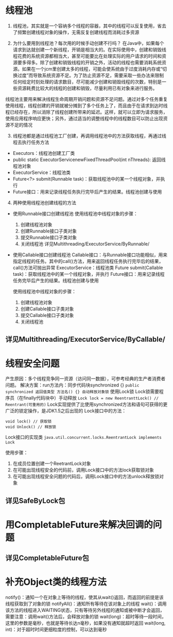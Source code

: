 # 线程池
1. 线程池，其实就是一个容纳多个线程的容器，其中的线程可以反复使用，省去了频繁创建线程对象的操作，无需反复创建线程而消耗过多资源

2. 为什么要用到线程池？每次用的时候手动创建不行吗？
在Java中，如果每个请求到达就创建一个新线程，开销是相当大的。在实际使用中，创建和销毁线程花费的系统资源都相当大，甚至可能要比在处理实际的用户请求的时间和资源要多得多。除了创建和销毁线程的开销之外，活动的线程也需要消耗系统资源。如果在一个jcm里创建太多的线程，可能会使系统由于过度消耗内存或“切换过度”而导致系统资源不足。为了防止资源不足，需要采取一些办法来限制任何给定时刻处理的请求数目，尽可能减少创建和销毁线程的次数，特别是一些资源耗费比较大的线程的创建和销毁，尽量利用已有对象来进行服务。

线程池主要用来解决线程生命周期开销问题和资源不足问题。通过对多个任务重复使用线程，线程创建的开销就被分摊到了多个任务上了，而且由于在请求到达时线程已经存在，所以消除了线程创建所带来的延迟。这样，就可以立即为请求服务，使用应用程序响应更快；另外，通过适当的调整线程中的线程数目可以防止出现资源不足的情况 

3. 线程池都是通过线程池工厂创建，再调用线程池中的方法获取线程，再通过线程去执行任务方法

- Executors：线程池创建工厂类
- public static ExecutorServicenewFixedThreadPool(int nThreads): 返回线程池对象
- ExecutorService：线程池类
- Future<?> submit(Runnable task)：获取线程池中的某一个线程对象，并执行
- Future接口：用来记录线程任务执行完毕后产生的结果。线程池创建与使用

4. 两种使用线程池创建线程的方法
- 使用Runnable接口创建线程池
  使用线程池中线程对象的步骤：
  1. 创建线程池对象
  2. 创建Runnable接口子类对象
  3. 提交Runnable接口子类对象
  4. 关闭线程池
  详见Multithreading/ExecutorService/ByRunnable/
- 使用Callable接口创建线程池
  Callable接口：与Runnable接口功能相似，用来指定线程的任务。其中的call()方法，用来返回线程任务执行完毕后的结果，call()方法可抛出异常
  ExecutorService：线程池类
  <T> Future<T> submit(Callable<T> task)：获取线程池中的某一个线程对象，并执行
  Future接口：用来记录线程任务完毕后产生的结果。线程池创建与使用

  使用线程池中线程对象的步骤：
  1. 创建线程池对象
  2. 创建Callable接口子类对象
  3. 提交Callable接口子类对象
  4. 关闭线程池
## 详见Multithreading/ExecutorService/ByCallable/

# 线程安全问题
产生原因：多个线程竞争同一资源（访问同一数据），可参考经典的生产者消费者问题。
解决方案：run方法内：同步代码块synchronized {}
`public synchronized 返回值类型 方法名() {} 自动释放对象锁`
使用Lock锁
Lock锁需要程序员（在finally代码块中）手动释放
`Lock lock = new ReentranttLock() // Reentrant(可重用的)`
Lock实现提供了比使用synchronized方法和语句可获得的更广泛的锁定操作，是JDK1.5之后出现的
Lock接口中的方法：
```
void lock() // 获取锁
void Unlock() // 释放锁
```
Lock接口的实现类
`java.util.concurrent.locks.ReentrantLock implements Lock`

使用步骤：
1. 在成员位置创建一个ReetrantLock对象
2. 在可能出现线程安全的代码前，调用Lock接口中的方法lock获取锁对象
3. 在可能出现线程安全问题的代码后，调用Lock接口中的方法unlock释放锁对象
## 详见SafeByLock包

# 用CompletableFuture来解决回调的问题
## 详见CompletableFuture包

# 补充Object类的线程方法
notify()：通知一个在对象上等待的线程，使其从wait()返回，而返回的前提是该线程获取到了对象的锁
notifyAll()：通知所有等待在该对象上的线程
wait()：调用该方法的线程进入WAITING状态，只有等待另外线程的通知或被中断才会返回，需要注意：调用wait()方法后，会释放对象的锁
wait(long)：超时等待一段时间，这里的参数是毫秒，也就是等待长达n毫秒，如果没有通知就超时返回
wait(long, int)：对于超时时间更细粒度的控制，可以达到毫秒